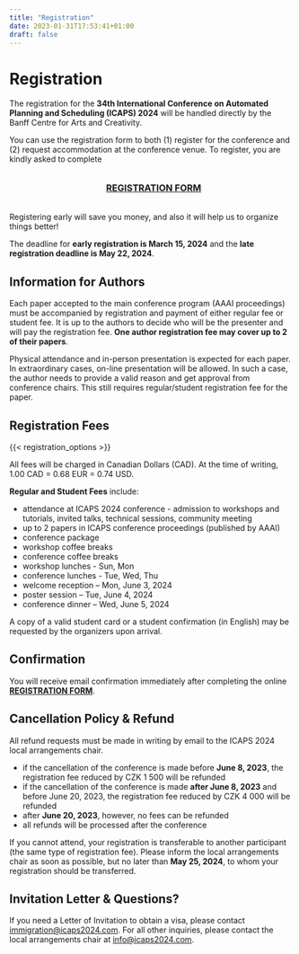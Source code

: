 ```yaml
---
title: "Registration"
date: 2023-01-31T17:53:41+01:00
draft: false
---
```


# Registration

The registration for the **34th International Conference on Automated Planning and Scheduling (ICAPS) 2024** will be handled directly by the Banff Centre for Arts and Creativity.

You can use the registration form to both (1) register for the conference and (2) request accommodation at the conference venue. To register, you are kindly asked to complete

<div style="width: 100%; padding: 1%; text-align: center;">

 <p><a href="https://banffcentreforartsandcreativity-qwlyf.formstack.com/forms/ica2405" target="_blank"><span style="font-weight: bold;font-size: 16px;">REGISTRATION FORM</span></a></p>

</div>

Registering early will save you money, and also it will help us to organize things better!

The deadline for **early registration is March 15, 2024** and the **late registration deadline is May 22, 2024**.

## Information for Authors

Each paper accepted to the main conference program (AAAI proceedings) must be accompanied by registration and payment of either regular fee or student fee. It is up to the authors to decide who will be the presenter and will pay the registration fee. **One author registration fee may cover up to 2 of their papers**.

Physical attendance and in-person presentation is expected for each paper. In extraordinary cases, on-line presentation will be allowed. In such a case, the author needs to provide a valid reason and get approval from conference chairs. This still requires regular/student registration fee for the paper.


## Registration Fees

{{< registration_options >}}


All fees will be charged in Canadian Dollars (CAD). At the time of writing, 1.00 CAD = 0.68 EUR = 0.74 USD.

**Regular and Student Fees** include:

* attendance at ICAPS 2024 conference - admission to workshops and tutorials, invited talks, technical sessions, community meeting
* up to 2 papers in ICAPS conference proceedings (published by AAAI)
* conference package
* workshop coffee breaks
* conference coffee breaks
* workshop lunches - Sun, Mon
* conference lunches - Tue, Wed, Thu
* welcome reception – Mon, June 3, 2024
* poster session – Tue, June 4, 2024
* conference dinner – Wed, June 5, 2024

A copy of a valid student card or a student confirmation (in English) may be requested by the organizers upon arrival.

## Confirmation

You will receive email confirmation immediately after completing the online [**REGISTRATION FORM**](https://banffcentreforartsandcreativity-qwlyf.formstack.com/forms/ica2405).

## Cancellation Policy & Refund

All refund requests must be made in writing by email to the ICAPS 2024 local arrangements chair.

* if the cancellation of the conference is made before **June 8, 2023**, the registration fee reduced by CZK 1 500 will be refunded
* if the cancellation of the conference is made **after June 8, 2023** and before June 20, 2023, the registration fee reduced by CZK 4 000 will be refunded
* after **June 20, 2023**, however, no fees can be refunded
* all refunds will be processed after the conference

If you cannot attend, your registration is transferable to another participant (the same type of registration fee). Please inform the local arrangements chair as soon as possible, but no later than **May 25, 2024**, to whom your registration should be transferred.

## Invitation Letter & Questions?

If you need a Letter of Invitation to obtain a visa, please contact <immigration@icaps2024.com>. For all other inquiries, please contact the local arrangements chair at <info@icaps2024.com>.

